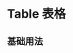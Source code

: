 # Table 表格

## 基础用法

<ivy-table id="table" dataSource='[{"date":"2016-05-02","name":"王小虎","address":"上海市普陀区金沙江路 1518 弄"},{"date":"2016-05-04","name":"王小虎","address":"上海市普陀区金沙江路 1517 弄"},{"date":"2016-05-01","name":"王小虎","address":"上海市普陀区金沙江路1519 弄"},{"date":"2016-05-03","name":"王小虎","address":"上海市普陀区金沙江路 1516 弄"}]'>
    <ivy-table-column label="姓名" prop="name" width="100px"></ivy-table-column>
    <ivy-table-column label="日期" prop="date" min-width="120px"></ivy-table-column>
    <ivy-table-column label="地址" prop="address"></ivy-table-column>
</ivy-table>

<script>


</script>
